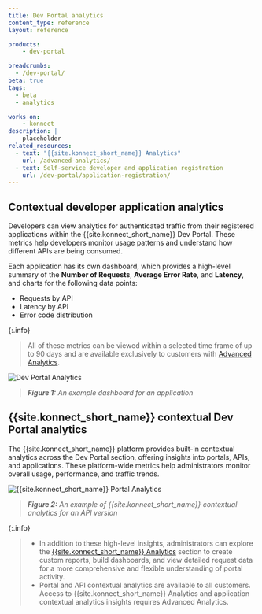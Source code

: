 ```yaml
---
title: Dev Portal analytics
content_type: reference
layout: reference

products:
    - dev-portal

breadcrumbs: 
  - /dev-portal/
beta: true
tags:
  - beta
  - analytics

works_on:
    - konnect
description: | 
    placeholder
related_resources:
  - text: "{{site.konnect_short_name}} Analytics"
    url: /advanced-analytics/
  - text: Self-service developer and application registration
    url: /dev-portal/application-registration/
---
```


## Contextual developer application analytics

Developers can view analytics for authenticated traffic from their registered applications within the {{site.konnect_short_name}} Dev Portal. These metrics help developers monitor usage patterns and understand how different APIs are being consumed.

Each application has its own dashboard, which provides a high-level summary of the **Number of Requests**, **Average Error Rate**, and **Latency**, and charts for the following data points:

* Requests by API
* Latency by API
* Error code distribution

{:.info}
> All of these metrics can be viewed within a selected time frame of up to 90 days and are available exclusively to customers with [Advanced Analytics](/advanced-analytics/).

![Dev Portal Analytics](/assets/images/dev-portal/dev-portal-analytics.png)
> _**Figure 1:** An example dashboard for an application_

## {{site.konnect_short_name}} contextual Dev Portal analytics

The {{site.konnect_short_name}} platform provides built-in contextual analytics across the Dev Portal section, offering insights into portals, APIs, and applications. These platform-wide metrics help administrators monitor overall usage, performance, and traffic trends.

![{{site.konnect_short_name}} Portal Analytics](/assets/images/dev-portal/konnect-portal-analytics.png)
> _**Figure 2:** An example of {{site.konnect_short_name}} contextual analytics for an API version_

{:.info}
> * In addition to these high-level insights, administrators can explore the [{{site.konnect_short_name}} Analytics](https://cloud.konghq.com/analytics/summary) section to create custom reports, build dashboards, and view detailed request data for a more comprehensive and flexible understanding of portal activity.
> * Portal and API contextual analytics are available to all customers. Access to {{site.konnect_short_name}} Analytics and application contextual analytics insights requires Advanced Analytics.